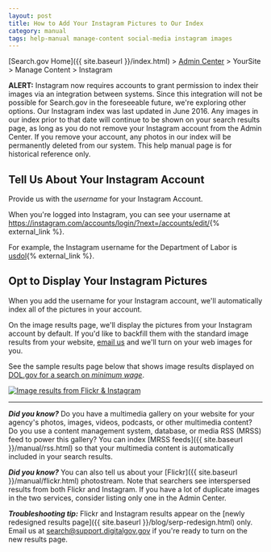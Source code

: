 ```yaml
---
layout: post
title: How to Add Your Instagram Pictures to Our Index
category: manual
tags: help-manual manage-content social-media instagram images
---
```


[Search.gov Home]({{ site.baseurl }}/index.html) > [Admin Center](https://search.usa.gov/sites/) > YourSite > Manage Content > Instagram

**ALERT:**  Instagram now requires accounts to grant permission to index their images via an integration between systems. Since this integration will not be possible for Search.gov in the foreseeable future, we're exploring other options. Our Instagram index was last updated in June 2016. Any images in our index prior to that date will continue to be shown on your search results page, as long as you do not remove your Instagram account from the Admin Center. If you remove your account, any photos in our index will be permanently deleted from our system. This help manual page is for historical reference only. 

## Tell Us About Your Instagram Account

Provide us with the *username* for your Instagram Account.

When you're logged into Instagram, you can see your username at <https://instagram.com/accounts/login/?next=/accounts/edit/>{% external_link %}.

For example, the Instagram username for the Department of Labor is [usdol](https://instagram.com/usdol/){% external_link %}.

## Opt to Display Your Instagram Pictures

When you add the username for your Instagram account, we'll automatically index all of the pictures in your account.

On the image results page, we'll display the pictures from your Instagram account by default. If you'd like to backfill them with the standard image results from your website, [email us](mailto:search@support.digitalgov.gov) and we'll turn on your web images for you.

See the sample results page below that shows image results displayed on [DOL.gov for a search on *minimum wage*](http://search.usa.gov/search/images?affiliate=u.s.departmentoflabor&query=minimum+wage).

[![Image results from Flickr & Instagram](https://d3qcdigd1fhos0.cloudfront.net/blog/img/social-media-instagram.png "Image results from Flickr & Instagram")](http://search.usa.gov/search/images?affiliate=u.s.departmentoflabor&query=minimum+wage)

---

***Did you know?*** Do you have a multimedia gallery on your website for your agency's photos, images, videos, podcasts, or other multimedia content? Do you use a content management system, database, or media RSS (MRSS) feed to power this gallery? You can index [MRSS feeds]({{ site.baseurl }}/manual/rss.html) so that your multimedia content is automatically included in your search results.

***Did you know?*** You can also tell us about your [Flickr]({{ site.baseurl }}/manual/flickr.html) photostream. Note that searchers see interspersed results from both Flickr and Instagram. If you have a lot of duplicate images in the two services, consider listing only one in the Admin Center.

***Troubleshooting tip:*** Flickr and Instagram results appear on the [newly redesigned results page]({{ site.baseurl }}/blog/serp-redesign.html) only. Email us at <search@support.digitalgov.gov> if you're ready to turn on the new results page.
